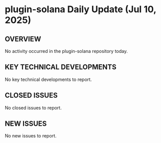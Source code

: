 # plugin-solana Daily Update (Jul 10, 2025)
## OVERVIEW
No activity occurred in the plugin-solana repository today.

## KEY TECHNICAL DEVELOPMENTS
No key technical developments to report.

## CLOSED ISSUES
No closed issues to report.

## NEW ISSUES
No new issues to report.